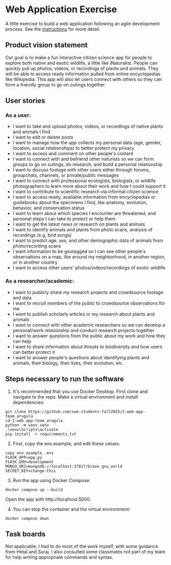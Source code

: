 # Web Application Exercise

A little exercise to build a web application following an agile development process. See the [instructions](instructions.md) for more detail.

## Product vision statement

Our goal is to make a fun interactive citizen science app for people to explore both native and exotic wildlife, a little like iNaturalist. People can quickly pull up photos, videos, or recordings of plants and animals. They will be able to access ready information pulled from online encyclopedias like Wikipedia. This app will also let users connect with others so they can form a friendly group to go on outings together.

## User stories

### As a user:
- I want to take and upload photos, videos, or recordings of native plants and animals I find
- I want to edit or delete posts
- I want to manage how the app collects my personal data (age, gender, location, social relationships) to better protect my privacy
- I want to access and comment on other people's content
- I want to connect with and befriend other naturists so we can form groups to go on outings, do research, and build a personal relationship
- I want to discuss footage with other users either through forums, groupchats, channels, or private/public messages
- I want to connect with professional ecologists, biologists, or wildlife photographers to learn more about their work and how I could support it
- I want to contribute to scientific research via informal citizen science
- I want to access ready, available information from encyclopedias or guidebooks about the specimens I find, like anatomy, evolution, behavior, and conservation status
- I want to learn about which species I encounter are threatened, and personal steps I can take to protect or help them
- I want to get the latest news or research on plants and animals
- I want to identify animals and plants from photo scans, analysis of recordings (e.g, bird songs)
- I want to predict age, sex, and other demographic data of animals from photo/recording scans
- I want information to be geotagged so I can see other people's observations on a map, like around my neighborhood, in another region, or in another country
- I want to access other users' photos/videos/recordings of exotic wildlife
  
### As a researcher/academic:
- I want to publicly share my research projects and crowdsource footage and data
- I want to recruit members of the public to crowdsource observations for me
- I want to publish scholarly articles or my research about plants and animals
- I want to connect with other academic researchers so we can develop a personal/work relationship and conduct research projects together
- I want to answer questions from the public about my work and how they can help
- I want to share information about threats to biodiversity and how users can better protect it
- I want to answer people's questions about identifying plants and animals, their biology, their lives, their evolution, etc.

## Steps necessary to run the software

1. It's recommended that you  use Docker Desktop. First clone and navigate to the repo. Make a virtual environment and install dependencies:
```
git clone https://github.com/swe-students-fall2025/2-web-app-team_arugula
cd 2-web-app-team_arugula
python -m venv venv
.\venv\Scripts\activate
pip install -r requirements.txt          
```
2. First, copy the env.example, and edit these values:
```
copy env.example .env
FLASK_APP=app.py
FLASK_ENV=development
MONGO_URI=mongodb://localhost:27017/brave_gnu_world
SECRET_KEY=change-this

```
3. Run the app using Docker Compose:
```
docker compose up --build
```
Open the app with http://localhost:5000.

4. You can stop the container and the virtual environment:
```
docker compose down
```

## Task boards
Not applicable, I had to do most of the work myself, with some guidance from Hetal and Suraj. I also consulted some classmates not part of my team
for help writing appropriate commands and syntax.
